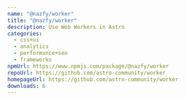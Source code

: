 ```yaml
---
name: "@nazfy/worker"
title: "@nazfy/worker"
description: Use Web Workers in Astro
categories:
  - css+ui
  - analytics
  - performance+seo
  - frameworks
npmUrl: https://www.npmjs.com/package/@nazfy/worker
repoUrl: https://github.com/astro-community/worker
homepageUrl: https://github.com/astro-community/worker
downloads: 6
---
```

